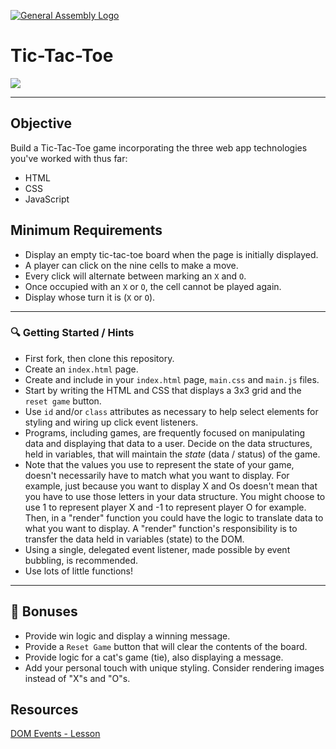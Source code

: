[![General Assembly Logo](https://camo.githubusercontent.com/1a91b05b8f4d44b5bbfb83abac2b0996d8e26c92/687474703a2f2f692e696d6775722e636f6d2f6b6538555354712e706e67)](https://generalassemb.ly/education/web-development-immersive)

# Tic-Tac-Toe 

![](https://vignette.wikia.nocookie.net/board-games-galore/images/4/47/Tictactoe-winning-vector-639732.jpg/revision/latest/top-crop/width/360/height/450?cb=20160711013756)

---

## Objective

Build a Tic-Tac-Toe game incorporating the three web app technologies you've worked with thus far:

- HTML
- CSS
- JavaScript

## Minimum Requirements
- Display an empty tic-tac-toe board when the page is initially displayed.
- A player can click on the nine cells to make a move.
- Every click will alternate between marking an `X` and `O`.
- Once occupied with an `X` or `O`, the cell cannot be played again.
- Display whose turn it is (`X` or `O`).

<hr>

### :mag: Getting Started / Hints

- First fork, then clone this repository.
- Create an `index.html` page.
- Create and include in your `index.html` page, `main.css` and `main.js` files.
- Start by writing the HTML and CSS that displays a 3x3 grid and the `reset game` button.
- Use `id` and/or `class` attributes as necessary to help select elements for styling and wiring up click event listeners.
- Programs, including games, are frequently focused on manipulating data and displaying that data to a user. Decide on the data structures, held in variables, that will maintain the _state_ (data / status) of the game.
- Note that the values you use to represent the state of your game, doesn't necessarily have to match what you want to display.  For example, just because you want to display X and Os doesn't mean that you have to use those letters in your data structure.  You might choose to use 1 to represent player X and -1 to represent player O for example.  Then, in a "render" function you could have the logic to translate data to what you want to display.  A "render" function's responsibility is to transfer the data held in variables (state) to the DOM.
- Using a single, delegated event listener, made possible by event bubbling, is recommended.
- Use lots of little functions!

<hr>

## :candy: Bonuses

- Provide win logic and display a winning message.
- Provide a `Reset Game` button that will clear the contents of the board.
- Provide logic for a cat's game (tie), also displaying a message.
- Add your personal touch with unique styling. Consider rendering images instead of "X"s and "O"s.

## Resources

[DOM Events - Lesson](https://gist.github.com/jim-clark/3e7f8d1f6c73f917d5a041d4da611383)

